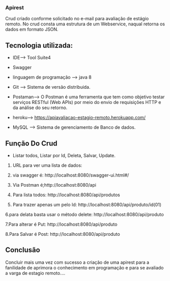 ### Apirest
Crud criado conforme solicitado no e-mail para avaliação de estágio remoto. 
No crud consta uma estrutura de um Webservice, naqual retorna os dados em formato JSON.

## Tecnologia utilizada:
* IDE--> Tool Suite4

* Swagger

* linguagem de programação --> java 8

* Git --> Sistema de versão distribuida.

* Postaman--> O Postman é uma ferramenta que tem como objetivo testar serviços RESTful (Web APIs) por meio do envio de requisições HTTP e da análise do seu retorno.

* heroku--> https://apiavaliacao-estagio-remoto.herokuapp.com/

* MySQL --> Sistema de gerenciamento de Banco de dados.

## Função Do Crud
* Listar todos, Listar por Id, Deleta, Salvar, Update. 

1. URL para ver uma lista de dados: 

2. via swagger é:    http://localhost:8080/swagger-ui.html#/ 


3. Via Postman é;http://localhost:8080/api

4. Para lista todos: http://localhost:8080/api/produtos

5. Para trazer apenas um pelo Id: http://localhost:8080/api/produto/id(01)

6.para delata basta usar o método delete: http://localhost:8080/api/produto

7.Para alterar é Put: http://localhost:8080/api/produto

8.Para Salvar é Post: http://localhost:8080/api/produto

## Conclusão
Concluir mais uma vez com sucesso a criação de uma apirest para a fanilidade de aprimora o conhecimento em programação e para se avaliado a varga de estagio remoto....


